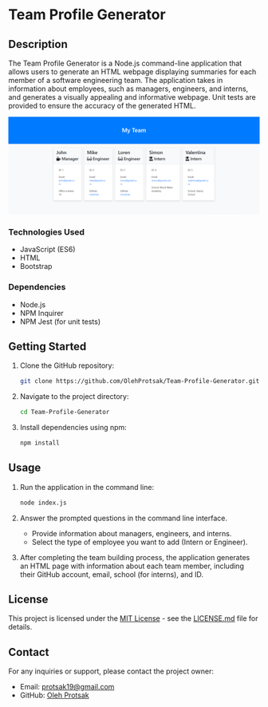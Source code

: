 # Team Profile Generator

## Description

The Team Profile Generator is a Node.js command-line application that allows users to generate an HTML webpage displaying summaries for each member of a software engineering team. The application takes in information about employees, such as managers, engineers, and interns, and generates a visually appealing and informative webpage. Unit tests are provided to ensure the accuracy of the generated HTML.

![Project Screenshot](/assets/Screenshot_1.png)

### Technologies Used

- JavaScript (ES6)
- HTML
- Bootstrap

### Dependencies

- Node.js
- NPM Inquirer
- NPM Jest (for unit tests)

## Getting Started

1. Clone the GitHub repository:

   ```bash
   git clone https://github.com/OlehProtsak/Team-Profile-Generator.git

   ```

2. Navigate to the project directory:

   ```bash
   cd Team-Profile-Generator

   ```

3. Install dependencies using npm:

   ```bash
   npm install

   ```

## Usage

1. Run the application in the command line:

   ```bash
   node index.js

   ```

2. Answer the prompted questions in the command line interface.

   - Provide information about managers, engineers, and interns.
   - Select the type of employee you want to add (Intern or Engineer).

3. After completing the team building process, the application generates an HTML page with information about each team member, including their GitHub account, email, school (for interns), and ID.

## License

This project is licensed under the [MIT License](./LICENSE) - see the [LICENSE.md](./LICENSE) file for details.

## Contact

For any inquiries or support, please contact the project owner:

- Email: [protsak19@gmail.com](mailto:protsak19@gmail.com)
- GitHub: [Oleh Protsak](https://github.com/OlehProtsak)
